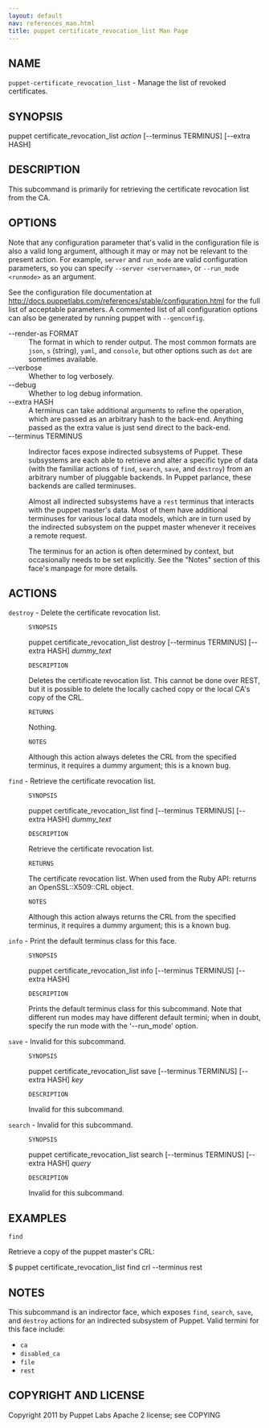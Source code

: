 ```yaml
---
layout: default
nav: references_man.html
title: puppet certificate_revocation_list Man Page
---
```


<div class='mp'>
<h2 id="NAME">NAME</h2>
<p class="man-name">
  <code>puppet-certificate_revocation_list</code> - <span class="man-whatis">Manage the list of revoked certificates.</span>
</p>

<h2 id="SYNOPSIS">SYNOPSIS</h2>

<p>puppet certificate_revocation_list <var>action</var> [--terminus TERMINUS]
[--extra HASH]</p>

<h2 id="DESCRIPTION">DESCRIPTION</h2>

<p>This subcommand is primarily for retrieving the certificate revocation
list from the CA.</p>

<h2 id="OPTIONS">OPTIONS</h2>

<p>Note that any configuration parameter that's valid in the configuration
file is also a valid long argument, although it may or may not be
relevant to the present action. For example, <code>server</code> and <code>run_mode</code> are valid
configuration parameters, so you can specify <code>--server &lt;servername></code>, or
<code>--run_mode &lt;runmode></code> as an argument.</p>

<p>See the configuration file documentation at
<a href="http://docs.puppetlabs.com/references/stable/configuration.html" data-bare-link="true">http://docs.puppetlabs.com/references/stable/configuration.html</a> for the
full list of acceptable parameters. A commented list of all
configuration options can also be generated by running puppet with
<code>--genconfig</code>.</p>

<dl>
<dt>--render-as FORMAT</dt><dd>The format in which to render output. The most common formats are <code>json</code>,
<code>s</code> (string), <code>yaml</code>, and <code>console</code>, but other options such as <code>dot</code> are
sometimes available.</dd>
<dt>--verbose</dt><dd>Whether to log verbosely.</dd>
<dt class="flush">--debug</dt><dd>Whether to log debug information.</dd>
<dt>--extra HASH</dt><dd>A terminus can take additional arguments to refine the operation, which
are passed as an arbitrary hash to the back-end.  Anything passed as
the extra value is just send direct to the back-end.</dd>
<dt>--terminus TERMINUS</dt><dd><p>Indirector faces expose indirected subsystems of Puppet. These
subsystems are each able to retrieve and alter a specific type of data
(with the familiar actions of <code>find</code>, <code>search</code>, <code>save</code>, and <code>destroy</code>)
from an arbitrary number of pluggable backends. In Puppet parlance,
these backends are called terminuses.</p>

<p>Almost all indirected subsystems have a <code>rest</code> terminus that interacts
with the puppet master's data. Most of them have additional terminuses
for various local data models, which are in turn used by the indirected
subsystem on the puppet master whenever it receives a remote request.</p>

<p>The terminus for an action is often determined by context, but
occasionally needs to be set explicitly. See the "Notes" section of this
face's manpage for more details.</p></dd>
</dl>


<h2 id="ACTIONS">ACTIONS</h2>

<dl>
<dt><code>destroy</code> - Delete the certificate revocation list.</dt><dd><p><code>SYNOPSIS</code></p>

<p>puppet certificate_revocation_list destroy [--terminus TERMINUS]
[--extra HASH]
<var>dummy_text</var></p>

<p><code>DESCRIPTION</code></p>

<p>Deletes the certificate revocation list. This cannot be done over REST, but
it is possible to delete the locally cached copy or the local CA's copy of
the CRL.</p>

<p><code>RETURNS</code></p>

<p>Nothing.</p>

<p><code>NOTES</code></p>

<p>Although this action always deletes the CRL from the specified terminus, it
requires a dummy argument; this is a known bug.</p></dd>
<dt><code>find</code> - Retrieve the certificate revocation list.</dt><dd><p><code>SYNOPSIS</code></p>

<p>puppet certificate_revocation_list find [--terminus TERMINUS]
[--extra HASH]
<var>dummy_text</var></p>

<p><code>DESCRIPTION</code></p>

<p>Retrieve the certificate revocation list.</p>

<p><code>RETURNS</code></p>

<p>The certificate revocation list. When used from the Ruby API: returns an
OpenSSL::X509::CRL object.</p>

<p><code>NOTES</code></p>

<p>Although this action always returns the CRL from the specified terminus, it
requires a dummy argument; this is a known bug.</p></dd>
<dt><code>info</code> - Print the default terminus class for this face.</dt><dd><p><code>SYNOPSIS</code></p>

<p>puppet certificate_revocation_list info [--terminus TERMINUS] [--extra HASH]</p>

<p><code>DESCRIPTION</code></p>

<p>Prints the default terminus class for this subcommand. Note that different
run modes may have different default termini; when in doubt, specify the
run mode with the '--run_mode' option.</p></dd>
<dt><code>save</code> - Invalid for this subcommand.</dt><dd><p><code>SYNOPSIS</code></p>

<p>puppet certificate_revocation_list save [--terminus TERMINUS]
[--extra HASH]
<var>key</var></p>

<p><code>DESCRIPTION</code></p>

<p>Invalid for this subcommand.</p></dd>
<dt><code>search</code> - Invalid for this subcommand.</dt><dd><p><code>SYNOPSIS</code></p>

<p>puppet certificate_revocation_list search [--terminus TERMINUS]
[--extra HASH]
<var>query</var></p>

<p><code>DESCRIPTION</code></p>

<p>Invalid for this subcommand.</p></dd>
</dl>


<h2 id="EXAMPLES">EXAMPLES</h2>

<p><code>find</code></p>

<p>Retrieve a copy of the puppet master's CRL:</p>

<p>$ puppet certificate_revocation_list find crl --terminus rest</p>

<h2 id="NOTES">NOTES</h2>

<p>This subcommand is an indirector face, which exposes <code>find</code>, <code>search</code>, <code>save</code>,
and <code>destroy</code> actions for an indirected subsystem of Puppet. Valid termini for
this face include:</p>

<ul>
<li><code>ca</code></li>
<li><code>disabled_ca</code></li>
<li><code>file</code></li>
<li><code>rest</code></li>
</ul>


<h2 id="COPYRIGHT-AND-LICENSE">COPYRIGHT AND LICENSE</h2>

<p>Copyright 2011 by Puppet Labs
Apache 2 license; see COPYING</p>

</div>
